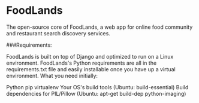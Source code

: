 # FoodLands
The open-source core of FoodLands,
a web app for online food community and restaurant search discovery services.

###Requirements:

FoodLands is built on top of Django and optimized to run on a Linux environment.
FoodLands's Python requirements are all in the requirements.txt file and easily installable once you have up a virtual environment.
What you need initially:

Python
pip
virtualenv
Your OS's build tools (Ubuntu: build-essential)
Build dependencies for PIL/Pillow (Ubuntu: apt-get build-dep python-imaging)

